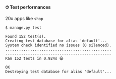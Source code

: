 #### ⏱ Test performances

20x apps like `shop`

```text
$ manage.py test

Found 152 test(s).
Creating test database for alias 'default'...
System check identified no issues (0 silenced).
...............................................
-----------------------------------------------
Ran 152 tests in 0.924s 😀

OK
Destroying test database for alias 'default'...
```


<aside class="notes">
</aside>
